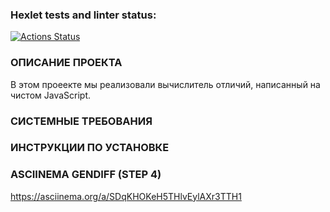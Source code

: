 ### Hexlet tests and linter status:
[![Actions Status](https://github.com/Myotraykt/frontend-project-46/actions/workflows/hexlet-check.yml/badge.svg)](https://github.com/Myotraykt/frontend-project-46/actions)

### ОПИСАНИЕ ПРОЕКТА
В этом проеекте мы реализовали вычислитель отличий, написанный на чистом JavaScript.

### СИСТЕМНЫЕ ТРЕБОВАНИЯ

### ИНСТРУКЦИИ ПО УСТАНОВКЕ

### ASCIINEMA GENDIFF (STEP 4)
https://asciinema.org/a/SDqKHOKeH5THlvEylAXr3TTH1